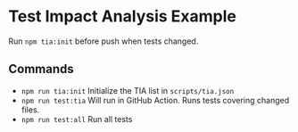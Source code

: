 # Test Impact Analysis Example

Run `npm tia:init` before push when tests changed.

## Commands

- `npm run tia:init` Initialize the TIA list in `scripts/tia.json`
- `npm run test:tia` Will run in GitHub Action. Runs tests covering changed files.
- `npm run test:all` Run all tests
